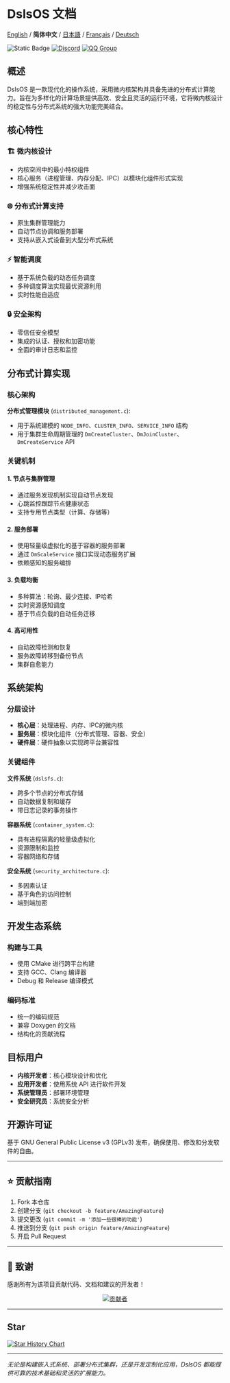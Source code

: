 ﻿# DslsOS 文档

[English](README.md) / **简体中文** / [日本語](README_JP.md) / [Français](README_FR.md) / [Deutsch](README_DE.md)

![Static Badge](https://img.shields.io/badge/License_GPLv3-0?logo=gnu&color=8A2BE2)
[![Discord](https://img.shields.io/discord/1423859793101328386?logo=discord&labelColor=%20%235462eb&logoColor=%20%23f5f5f5&color=%20%235462eb)](https://discord.gg/xz5pEK7XRR)
[![QQ Group](https://img.shields.io/badge/%E7%A4%BE%E5%8C%BAQQ%E7%BE%A4-331369114-blue)](https://qm.qq.com/q/IIIVoY5m8y)

## 概述

DslsOS 是一款现代化的操作系统，采用微内核架构并具备先进的分布式计算能力。旨在为多样化的计算场景提供高效、安全且灵活的运行环境，它将微内核设计的稳定性与分布式系统的强大功能完美结合。

## 核心特性

### 🏗️ 微内核设计
- 内核空间中的最小特权组件
- 核心服务（进程管理、内存分配、IPC）以模块化组件形式实现
- 增强系统稳定性并减少攻击面

### 🌐 分布式计算支持
- 原生集群管理能力
- 自动节点协调和服务部署
- 支持从嵌入式设备到大型分布式系统

### ⚡ 智能调度
- 基于系统负载的动态任务调度
- 多种调度算法实现最优资源利用
- 实时性能自适应

### 🔒 安全架构
- 零信任安全模型
- 集成的认证、授权和加密功能
- 全面的审计日志和监控

## 分布式计算实现

### 核心架构

**分布式管理模块** (`distributed_management.c`):
- 用于系统建模的 `NODE_INFO`、`CLUSTER_INFO`、`SERVICE_INFO` 结构
- 用于集群生命周期管理的 `DmCreateCluster`、`DmJoinCluster`、`DmCreateService` API

### 关键机制

#### 1. 节点与集群管理
- 通过服务发现机制实现自动节点发现
- 心跳监控跟踪节点健康状态
- 支持专用节点类型（计算、存储等）

#### 2. 服务部署
- 使用轻量级虚拟化的基于容器的服务部署
- 通过 `DmScaleService` 接口实现动态服务扩展
- 依赖感知的服务编排

#### 3. 负载均衡
- 多种算法：轮询、最少连接、IP哈希
- 实时资源感知调度
- 基于节点负载的自动任务迁移

#### 4. 高可用性
- 自动故障检测和恢复
- 服务故障转移到备份节点
- 集群自愈能力

## 系统架构

### 分层设计
- **核心层**：处理进程、内存、IPC的微内核
- **服务层**：模块化组件（分布式管理、容器、安全）
- **硬件层**：硬件抽象以实现跨平台兼容性

### 关键组件

**文件系统** (`dslsfs.c`):
- 跨多个节点的分布式存储
- 自动数据复制和缓存
- 带日志记录的事务操作

**容器系统** (`container_system.c`):
- 具有进程隔离的轻量级虚拟化
- 资源限制和监控
- 容器网络和存储

**安全系统** (`security_architecture.c`):
- 多因素认证
- 基于角色的访问控制
- 端到端加密

## 开发生态系统

### 构建与工具
- 使用 CMake 进行跨平台构建
- 支持 GCC、Clang 编译器
- Debug 和 Release 编译模式

### 编码标准
- 统一的编码规范
- 兼容 Doxygen 的文档
- 结构化的贡献流程

## 目标用户

- **内核开发者**：核心模块设计和优化
- **应用开发者**：使用系统 API 进行软件开发
- **系统管理员**：部署环境管理
- **安全研究员**：系统安全分析

## 开源许可证

基于 GNU General Public License v3 (GPLv3) 发布，确保使用、修改和分发软件的自由。

---

## ⭐ 贡献指南

1. Fork 本仓库
2. 创建分支 (`git checkout -b feature/AmazingFeature`)
3. 提交更改 (`git commit -m '添加一些很棒的功能'`)
4. 推送到分支 (`git push origin feature/AmazingFeature`)
5. 开启 Pull Request

---

## 🌟 致谢

感谢所有为该项目贡献代码、文档和建议的开发者！

<p align="center">
  <a href="https://github.com/DslsDZC/DslsOS/graphs/contributors">
    <img src="https://contrib.rocks/image?repo=DslsDZC/DslsOS" alt="贡献者">
  </a>
</p>

---

## Star

[![Star History Chart](https://api.star-history.com/svg?repos=DslsDZC/DslsOS&type=Date)](https://star-history.com/#DslsDZC/DslsOS&Date)

---

*无论是构建嵌入式系统、部署分布式集群，还是开发定制化应用，DslsOS 都能提供可靠的技术基础和灵活的扩展能力。*

